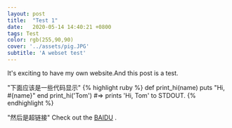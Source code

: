 ```yaml
---
layout: post
title:  "Test 1"
date:   2020-05-14 14:40:21 +0800
tags: Test
color: rgb(255,90,90)
cover: '../assets/pig.JPG'
subtitle: 'A webset test'
---
```

It's exciting to have my own website.And this post is a test.

"下面应该是一些代码显示"
{% highlight ruby %}
def print_hi(name)
  puts "Hi, #{name}"
end
print_hi('Tom')
#=> prints 'Hi, Tom' to STDOUT.
{% endhighlight %}

"然后是超链接"
Check out the [BAIDU][baidu] .

[baidu]: https://www.baidu.com/
